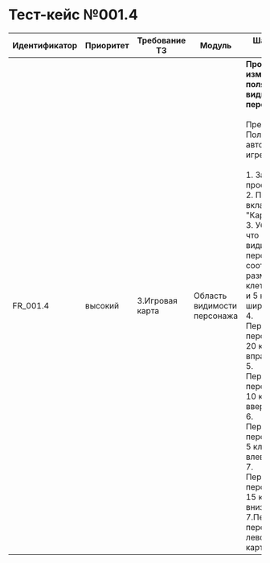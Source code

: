 # Тест-кейс №001.4 


| Идентификатор | Приоритет |  Требование ТЗ  | Модуль | Шаги тест-кейса | Ожидаемый результат |
| ------ | ------ | ------ | ------ | ------ | ------ |
|     FR\_001.4    |  высокий  | 3\.Игровая карта | Область видимости персонажа | **Проверка изменения поля видимости персонажа.** <br><br>   Предусловие: Пользователь авторизован в игре.<br><br> 1\. Запустить проект. <br>2\. Перейти во вкладку "Карта". <br>3\. Убедится, что поле видимости персонажа соответствует размеру 5 клеток в длину и 5 клеток в ширину. <br>4\. Переместить персонажа на 20 клеток вправо. <br>5\. Переместить персонажа на 10 клеток вверх. <br>6\. Переместить персонажа на 5 клеток влево. <br>7\. Переместить персонажа на 15 клеток вниз. <br>7\.Переместить персонажа к левой границе карты.| Область видимости персонажа обновляется корректно в соответствии с его передвижением. <br>На границах карты отображаемая область обрезается, и персонаж не видит клетки за пределами карты.|

 


